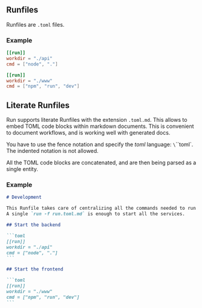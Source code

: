 ## Runfiles

Runfiles are `.toml` files.

### Example

```toml
[[run]]
workdir = "./api"
cmd = ["node", "."]

[[run]]
workdir = "./www"
cmd = ["npm", "run", "dev"]
```

## Literate Runfiles

Run supports literate Runfiles with the extension `.toml.md`. This allows to embed TOML code blocks within markdown documents. This is convenient to document workflows, and is working well with generated docs.

You have to use the fence notation and specify the _toml_ language: `\`\`\`toml`. The indented notation is not allowed.

All the TOML code blocks are concatenated, and are then being parsed as a single entity.

### Example

````markdown
# Development

This Runfile takes care of centralizing all the commands needed to run our stack.
A single `run -f run.toml.md` is enough to start all the services.

## Start the backend

```toml
[[run]]
workdir = "./api"
cmd = ["node", "."]
```

## Start the frontend

```toml
[[run]]
workdir = "./www"
cmd = ["npm", "run", "dev"]
```
````
